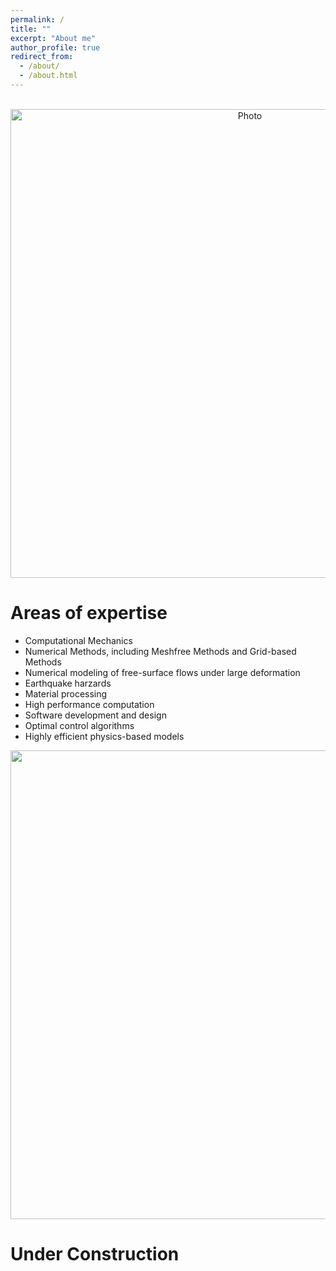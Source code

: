 ```yaml
---
permalink: /
title: ""
excerpt: "About me"
author_profile: true
redirect_from: 
  - /about/
  - /about.html
---
```


<p align="center">
  <img src="https://maozirui.github.io/images/CM2.png" alt="Photo" style="width: 750px;"/> 
</p>

# Areas of expertise
  * Computational Mechanics 
  * Numerical Methods, including Meshfree Methods and Grid-based Methods
  * Numerical modeling of free-surface flows under large deformation 
  * Earthquake harzards 
  * Material processing 
  * High performance computation 
  * Software development and design 
  * Optimal control algorithms 
  * Highly efficient physics-based models


<p align="center">
<img src="https://maozirui.github.io/images/Shear Peeling Process.gif" width="750"/>
</p>
  
# Under Construction
